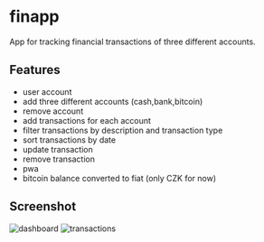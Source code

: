 # finapp

App for tracking financial transactions of three different accounts.

## Features

- user account
- add three different accounts (cash,bank,bitcoin)
- remove account
- add transactions for each account
- filter transactions by description and transaction type
- sort transactions by date
- update transaction
- remove transaction
- pwa
- bitcoin balance converted to fiat (only CZK for now)

## Screenshot

![dashboard](https://i.imgur.com/liqFmZM.png)
![transactions](https://i.imgur.com/DM8eBLO.png)
